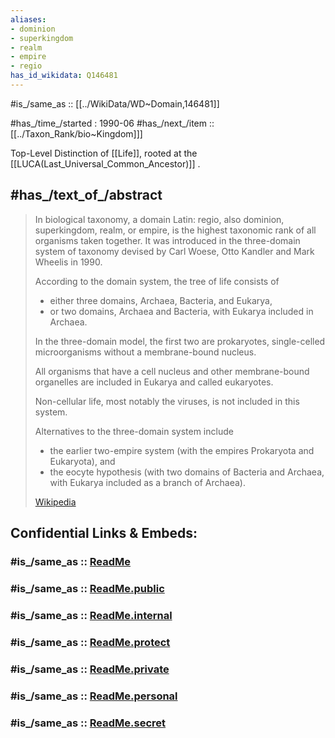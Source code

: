 ```yaml
---
aliases:
- dominion
- superkingdom
- realm
- empire
- regio
has_id_wikidata: Q146481
---
```


#is_/same_as :: [[../WikiData/WD~Domain,146481]] 

#has_/time_/started : 1990-06 
#has_/next_/item ::[[../Taxon_Rank/bio~Kingdom]]] 

Top-Level Distinction of [[Life]], rooted at the [[LUCA(Last_Universal_Common_Ancestor)]] . 

## #has_/text_of_/abstract 

> In biological taxonomy, a domain Latin: regio, also dominion, superkingdom, realm, or empire, 
> is the highest taxonomic rank of all organisms taken together. 
> It was introduced in the three-domain system of taxonomy devised 
> by Carl Woese, Otto Kandler and Mark Wheelis in 1990.
>
> According to the domain system, the tree of life consists of 
> - either three domains, Archaea, Bacteria, and Eukarya, 
> - or two domains, Archaea and Bacteria, with Eukarya included in Archaea. 
> 
> In the three-domain model, the first two are prokaryotes, 
> single-celled microorganisms without a membrane-bound nucleus. 
> 
> All organisms that have a cell nucleus and other membrane-bound organelles 
> are included in Eukarya and called eukaryotes.
>
> Non-cellular life, most notably the viruses, is not included in this system. 
> 
> Alternatives to the three-domain system include 
> - the earlier two-empire system (with the empires Prokaryota and Eukaryota), and 
> - the eocyte hypothesis (with two domains of Bacteria and Archaea, with Eukarya included as a branch of Archaea).
>
> [Wikipedia](https://en.wikipedia.org/wiki/Domain%20(biology)) 


## Confidential Links & Embeds: 

### #is_/same_as :: [ReadMe](/_Standards/bio/bio~Domain/ReadMe.md) 

### #is_/same_as :: [ReadMe.public](/_public/bio/bio~Domain/ReadMe.public.md) 

### #is_/same_as :: [ReadMe.internal](/_internal/bio/bio~Domain/ReadMe.internal.md) 

### #is_/same_as :: [ReadMe.protect](/_protect/bio/bio~Domain/ReadMe.protect.md) 

### #is_/same_as :: [ReadMe.private](/_private/bio/bio~Domain/ReadMe.private.md) 

### #is_/same_as :: [ReadMe.personal](/_personal/bio/bio~Domain/ReadMe.personal.md) 

### #is_/same_as :: [ReadMe.secret](/_secret/bio/bio~Domain/ReadMe.secret.md)


